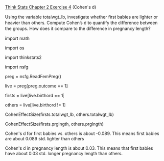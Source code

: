 [Think Stats Chapter 2 Exercise 4](http://greenteapress.com/thinkstats2/html/thinkstats2003.html#toc24) (Cohen's d)

>> 
Using the variable totalwgt_lb, investigate whether ﬁrst babies are lighter or heavier than others. Compute Cohen’s d to quantify the diﬀerence between the groups. How does it compare to the diﬀerence in pregnancy length?

import math

import os

import thinkstats2

import nsfg


preg = nsfg.ReadFemPreg()

live = preg[preg.outcome == 1]

firsts = live[live.birthord == 1]

others = live[live.birthord != 1]


CohenEffectSize(firsts.totalwgt_lb, others.totalwgt_lb)

CohenEffectSize(firsts.prglngth, others.prglngth)


Cohen's d for first babies vs. others is about -0.089. This means first babies are about 0.089 std. lighter than others 

Cohen's d in pregnancy length is about 0.03. This means that first babies have about 0.03 std. longer pregnancy length than others.

